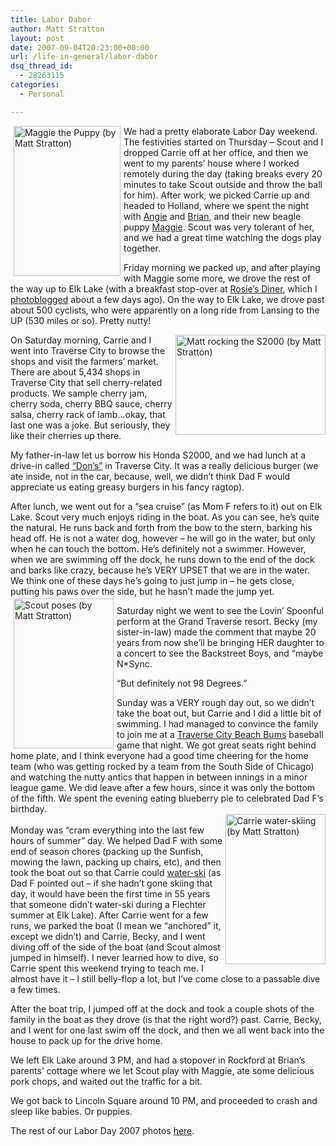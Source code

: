 ```yaml
---
title: Labor Dabor
author: Matt Stratton
layout: post
date: 2007-09-04T20:23:00+00:00
url: /life-in-general/labor-dabor
dsq_thread_id:
  - 28263115
categories:
  - Personal

---
```

[<img width="171" hspace="5" height="240" align="left" src="http://static.flickr.com/1084/1320641187_7440679587_m.jpg" title="Maggie the Puppy (by Matt Stratton)" alt="Maggie the Puppy (by Matt Stratton)" />][1]We had a pretty elaborate Labor Day weekend. The festivities started on Thursday &#8211; Scout and I dropped Carrie off at her office, and then we went to my parents&#8217; house where I worked remotely during the day (taking breaks every 20 minutes to take Scout outside and throw the ball for him). After work, we picked Carrie up and headed to Holland, where we spent the night with [Angie][2] and [Brian][3], and their new beagle puppy [Maggie][4]. Scout was very tolerant of her, and we had a great time watching the dogs play together. 

Friday morning we packed up, and after playing with Maggie some more, we drove the rest of the way up to Elk Lake (with a breakfast stop-over at [Rosie&#8217;s Diner][5], which I [photoblogged][6] about a few days ago). On the way to Elk Lake, we drove past about 500 cyclists, who were apparently on a long ride from Lansing to the UP (530 miles or so). Pretty nutty!

[<img width="240" height="160" align="right" alt="Matt rocking the S2000 (by Matt Stratton)" title="Matt rocking the S2000 (by Matt Stratton)" src="http://static.flickr.com/1065/1320977723_c4699098b5_m.jpg" />][7]On Saturday morning, Carrie and I went into Traverse City to browse the shops and visit the farmers&#8217; market. There are about 5,434 shops in Traverse City that sell cherry-related products. We sample cherry jam, cherry soda, cherry BBQ sauce, cherry salsa, cherry rack of lamb&#8230;okay, that last one was a joke. But seriously, they like their cherries up there.

My father-in-law let us borrow his Honda S2000, and we had lunch at a drive-in called [&#8220;Don&#8217;s&#8221;][8] in Traverse City. It was a really delicious burger (we ate inside, not in the car, because, well, we didn&#8217;t think Dad F would appreciate us eating greasy burgers in his fancy ragtop).

After lunch, we went out for a &#8220;sea cruise&#8221; (as Mom F refers to it) out on Elk Lake. Scout very much enjoys riding in the boat. As you can see, he&#8217;s quite the natural. He runs back and forth from the bow to the stern, barking his head off. He is not a water dog, however &#8211; he will go in the water, but only when he can touch the bottom. He&#8217;s definitely not a swimmer. However, when we are swimming off the dock, he runs down to the end of the dock and barks like crazy, because he&#8217;s VERY UPSET that we are in the water. We think one of these days he&#8217;s going to just jump in &#8211; he gets close, putting his paws over the side, but he hasn&#8217;t made the jump yet.[<img width="160" vspace="3" hspace="5" height="240" align="left" src="http://static.flickr.com/1430/1321248263_0a7ae5aa8d_m.jpg" title="Scout poses (by Matt Stratton)" alt="Scout poses (by Matt Stratton)" />][9]

Saturday night we went to see the Lovin&#8217; Spoonful perform at the Grand Traverse resort. Becky (my sister-in-law) made the comment that maybe 20 years from now she&#8217;ll be bringing HER daughter to a concert to see the Backstreet Boys, and &#8220;maybe N*Sync.

&#8220;But definitely not 98 Degrees.&#8221;

Sunday was a VERY rough day out, so we didn&#8217;t take the boat out, but Carrie and I did a little bit of swimming. I had managed to convince the family to join me at a [Traverse City Beach Bums][10] baseball game that night. We got great seats right behind home plate, and I think everyone had a good time cheering for the home team (who was getting rocked by a team from the South Side of Chicago) and watching the nutty antics that happen in between innings in a minor league game. We did leave after a few hours, since it was only the bottom of the fifth. We spent the evening eating blueberry pie to celebrated Dad F&#8217;s birthday.   
[<img width="160" height="240" align="right" src="http://static.flickr.com/1092/1321352125_693c9ffa41_m.jpg" title="Carrie water-skiing (by Matt Stratton)" alt="Carrie water-skiing (by Matt Stratton)" />][11]  
Monday was &#8220;cram everything into the last few hours of summer&#8221; day. We helped Dad F with some end of season chores (packing up the Sunfish, mowing the lawn, packing up chairs, etc), and then took the boat out so that Carrie could [water-ski][12] (as Dad F pointed out &#8211; if she hadn&#8217;t gone skiing that day, it would have been the first time in 55 years that someone didn&#8217;t water-ski during a Flechter summer at Elk Lake). After Carrie went for a few runs, we parked the boat (I mean we &#8220;anchored&#8221; it, except we didn&#8217;t) and Carrie, Becky, and I went diving off of the side of the boat (and Scout almost jumped in himself). I never learned how to dive, so Carrie spent this weekend trying to teach me. I almost have it &#8211; I still belly-flop a lot, but I&#8217;ve come close to a passable dive a few times. 

After the boat trip, I jumped off at the dock and took a couple shots of the family in the boat as they drove (is that the right word?) past. Carrie, Becky, and I went for one last swim off the dock, and then we all went back into the house to pack up for the drive home. 

We left Elk Lake around 3 PM, and had a stopover in Rockford at Brian&#8217;s parents&#8217; cottage where we let Scout play with Maggie, ate some delicious pork chops, and waited out the traffic for a bit. 

We got back to Lincoln Square around 10 PM, and proceeded to crash and sleep like babies. Or puppies.

The rest of our Labor Day 2007 photos [here][13].

 [1]: http://www.flickr.com/photos/mugsy/1320641187/ "Maggie the Puppy (by Matt Stratton)"
 [2]: http://lakesideknitter.blogspot.com/
 [3]: http://www.action-squad.com
 [4]: http://www.flickr.com/photos/mugsy/tags/maggiethepuppy
 [5]: http://www.rosiesdiner.com/
 [6]: http://mattstratton.livejournal.com/595504.html
 [7]: http://www.flickr.com/photos/mugsy/1320977723/ "Matt rocking the S2000 (by Matt Stratton)"
 [8]: http://www.roadfood.com/Reviews/Overview.aspx?RefID=1170
 [9]: http://www.flickr.com/photos/mugsy/1321248263/ "Scout poses (by Matt Stratton)"
 [10]: http://www.traversecitybeachbums.com/
 [11]: http://www.flickr.com/photos/mugsy/1321352125/ "Carrie water-skiing (by Matt Stratton)"
 [12]: http://www.flickr.com/photos/mugsy/tags/waterskiing/
 [13]: http://www.flickr.com/photos/mugsy/sets/72157601862001103/